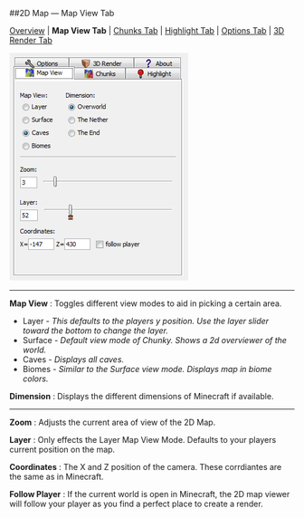 ##2D Map &mdash; Map View Tab

[Overview][5] | **Map View Tab** | [Chunks Tab][1] | [Highlight Tab][2] | [Options Tab][3] | [3D Render Tab][4]

[0]:2d_map_map-view.html
[1]:2d_map_chunks.html
[2]:2d_map_highlight.html
[3]:2d_map_options.html
[4]:2d_map_3d-render.html
[5]:2d_map.html

![(win) 2d map view panel](2d_map_map-view.png)

----

**Map View**
:   Toggles different view modes to aid in picking a certain area.

* Layer - *This defaults to the players y position.  Use the layer slider toward the bottom to change the layer.*
* Surface - *Default view mode of Chunky.  Shows a 2d overviewer of the world.*
* Caves - *Displays all caves.*
* Biomes - *Similar to the Surface view mode.  Displays map in biome colors.*

**Dimension**
:   Displays the different dimensions of Minecraft if available.

----

**Zoom**
:   Adjusts the current area of view of the 2D Map.

**Layer**
:   Only effects the Layer Map View Mode.  Defaults to your players current position on the map.

**Coordinates**
:   The X and Z position of the camera.  These corrdiantes are the same as in Minecraft.

**Follow Player**
:   If the current world is open in Minecraft, the 2D map viewer will follow your player as you find a perfect place to create a render.
